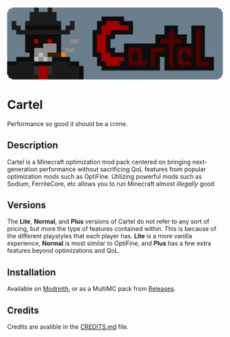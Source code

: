 ![Cartel](https://raw.githubusercontent.com/CartelModpack/Cartel/master/icons/logo.png)

# Cartel

Performance so good it should be a crime. 

## Description

Cartel is a Minecraft optimization mod pack centered on bringing next-generation performance without sacrificing QoL features from popular optimization mods such as OptiFine. Utilizing powerful mods such as Sodium, FerriteCore, etc allows you to run Minecraft almost *illegally* good

## Versions

The **Lite**, **Normal**, and **Plus** versions of Cartel do not refer to any sort of pricing, but more the type of features contained within. This is because of the different playstyles that each player has. **Lite** is a more vanilla experience, **Normal** is most similar to OptiFine, and **Plus** has a few extra features beyond optimizations and QoL. 

## Installation

Available on [Modrinth](https://modrinth.com/modpack/cartel), or as a MultiMC pack from [Releases](https://github.com/CartelModpack/Cartel/releases).

## Credits

Credits are avalible in the [CREDITS.md](https://github.com/CartelModpack/Cartel/blob/master/CREDITS.md) file.